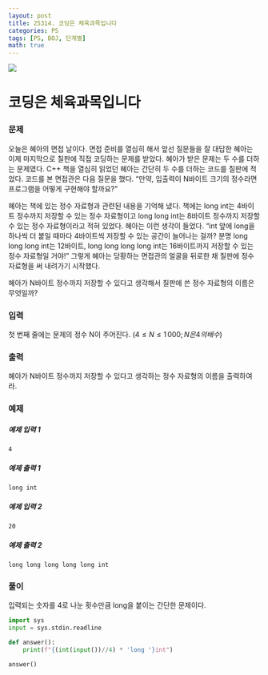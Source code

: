 ```yaml
---
layout: post
title: 25314. 코딩은 체육과목입니다
categories: PS
tags: [PS, BOJ, 단계별]
math: true
---
```


<img src="https://onlinejudgeimages.s3-ap-northeast-1.amazonaws.com/images/boj-og.png" />

# 코딩은 체육과목입니다

### 문제

오늘은 혜아의 면접 날이다.
면접 준비를 열심히 해서 앞선 질문들을 잘 대답한 혜아는 이제 마지막으로 칠판에 직접 코딩하는 문제를 받았다.
혜아가 받은 문제는 두 수를 더하는 문제였다.
C++ 책을 열심히 읽었던 혜아는 간단히 두 수를 더하는 코드를 칠판에 적었다.
코드를 본 면접관은 다음 질문을 했다.
“만약, 입출력이 N바이트 크기의 정수라면 프로그램을 어떻게 구현해야 할까요?”

혜아는 책에 있는 정수 자료형과 관련된 내용을 기억해 냈다.
책에는 long int는 4바이트 정수까지 저장할 수 있는 정수 자료형이고 long long int는 8바이트 정수까지 저장할 수 있는 정수 자료형이라고 적혀 있었다.
혜아는 이런 생각이 들었다.
“int 앞에 long을 하나씩 더 붙일 때마다 4바이트씩 저장할 수 있는 공간이 늘어나는 걸까?
분명 long long long int는 12바이트, long long long long int는 16바이트까지 저장할 수 있는 정수 자료형일 거야!”
그렇게 혜아는 당황하는 면접관의 얼굴을 뒤로한 채 칠판에 정수 자료형을 써 내려가기 시작했다.

혜아가 N바이트 정수까지 저장할 수 있다고 생각해서 칠판에 쓴 정수 자료형의 이름은 무엇일까?

### 입력

첫 번째 줄에는 문제의 정수 N이 주어진다. $(4 \le N\le 1\, 000;  N은 4의 배수)$

### 출력

혜아가 N바이트 정수까지 저장할 수 있다고 생각하는 정수 자료형의 이름을 출력하여라.

### 예제

##### 예제 입력 1

```
4
```

##### 예제 출력 1

```
long int
```

##### 예제 입력 2

```
20
```

##### 예제 출력 2

```
long long long long long int
```

### 풀이

입력되는 숫자를 4로 나눈 횟수만큼 long을 붙이는 간단한 문제이다.

```python
import sys
input = sys.stdin.readline

def answer():
    print(f"{(int(input())//4) * 'long '}int")

answer()

```
